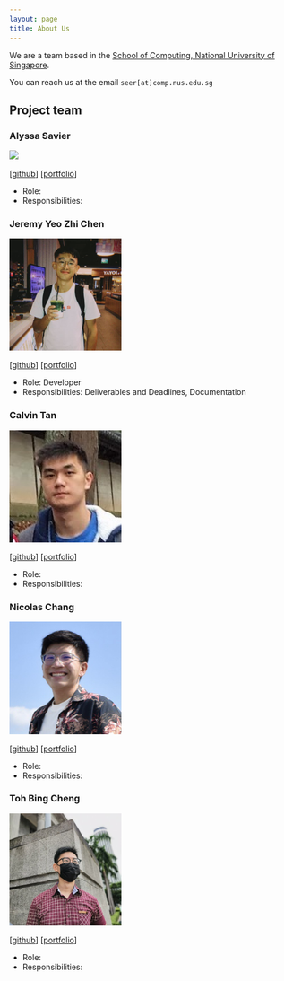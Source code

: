 ```yaml
---
layout: page
title: About Us
---
```


We are a team based in the [School of Computing, National University of Singapore](http://www.comp.nus.edu.sg).

You can reach us at the email `seer[at]comp.nus.edu.sg`

## Project team

### Alyssa Savier

<img src="images/alyssa-savier.png" width="200px">

[[github](https://github.com/alyssa-savier)]
[[portfolio](team/alyssa-savier.md)]

* Role:
* Responsibilities:

### Jeremy Yeo Zhi Chen

<img src="images/rgbpokka.png" width="200px">

[[github](https://github.com/rgbpokka)]
[[portfolio](team/rgbpokka.md)]

* Role: Developer
* Responsibilities: Deliverables and Deadlines, Documentation

### Calvin Tan

<img src="images/calvintanwj.png" width="200px">

[[github](https://github.com/calvintanwj)]
[[portfolio](team/calvintanwj.md)]

* Role:
* Responsibilities:

### Nicolas Chang

<img src="images/nicolascwy.png" width="200px">

[[github](https://github.com/NicolasCwy)]
[[portfolio](team/nicolascwy.md)]

* Role:
* Responsibilities:

### Toh Bing Cheng

<img src="images/bingcheng45.png" width="200px">

[[github](http://github.com/bingcheng45)]
[[portfolio](team/bingcheng45.md)]

* Role:
* Responsibilities:


